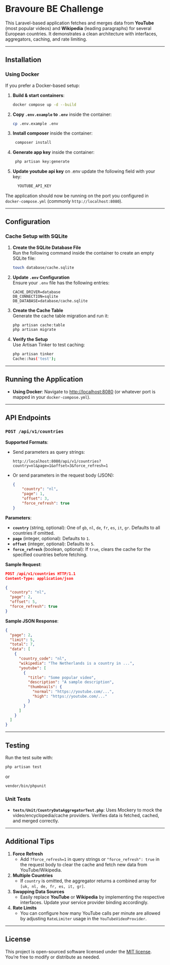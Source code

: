 # Bravoure BE Challenge

This Laravel-based application fetches and merges data from **YouTube** (most popular videos) and **Wikipedia** (leading paragraphs) for several European countries. It demonstrates a clean architecture with interfaces, aggregators, caching, and rate limiting.

---

## Installation
### Using Docker

If you prefer a Docker-based setup:

1. **Build & start containers**:
   ```bash
   docker compose up -d --build
   ```
2. **Copy `.env.example` to `.env`** inside the container:
   ```bash
   cp .env.example .env
   ```

3. **Install composer** inside the container:
   ```bash
    composer install
   ```
4. **Generate app key** inside the container:
   ```bash
    php artisan key:generate
   ```

5. **Update youtube api key** on .env update the following field with your key:
   ```bash
     YOUTUBE_API_KEY
   ```

The application should now be running on the port you configured in `docker-compose.yml` (commonly `http://localhost:8080`).

---

## Configuration

### Cache Setup with SQLite

1. **Create the SQLite Database File**  
   Run the following command inside the container to create an empty SQLite file:
   ```bash
   touch database/cache.sqlite
   ```

2. **Update `.env` Configuration**  
   Ensure your `.env` file has the following entries:
   ```env
   CACHE_DRIVER=database
   DB_CONNECTION=sqlite
   DB_DATABASE=database/cache.sqlite
   ```

3. **Create the Cache Table**  
   Generate the cache table migration and run it:
   ```bash
   php artisan cache:table
   php artisan migrate
   ```

4. **Verify the Setup**  
   Use Artisan Tinker to test caching:
   ```bash
   php artisan tinker
   Cache::has('test');
   ```

---

## Running the Application
- **Using Docker**:
  Navigate to [http://localhost:8080](http://localhost:8080) (or whatever port is mapped in your `docker-compose.yml`).

---

## API Endpoints

### `POST /api/v1/countries`

**Supported Formats**:
- Send parameters as query strings:
  ```
  http://localhost:8080/api/v1/countries?country=nl&page=1&offset=3&force_refresh=1
  ```
- Or send parameters in the request body (JSON):
  ```json
  {
      "country": "nl",
      "page": 1,
      "offset": 3,
      "force_refresh": true
  }
  ```

**Parameters**:
- **`country`** (string, optional): One of `gb`, `nl`, `de`, `fr`, `es`, `it`, `gr`. Defaults to all countries if omitted.
- **`page`** (integer, optional): Defaults to `1`.
- **`offset`** (integer, optional): Defaults to `5`.
- **`force_refresh`** (boolean, optional): If `true`, clears the cache for the specified countries before fetching.

**Sample Request**:
```json
POST /api/v1/countries HTTP/1.1
Content-Type: application/json

{
  "country": "nl",
  "page": 2,
  "offset": 5,
  "force_refresh": true
}
```

**Sample JSON Response**:
```json
{
  "page": 2,
  "limit": 5,
  "total": 7,
  "data": [
    {
      "country_code": "nl",
      "wikipedia": "The Netherlands is a country in ...",
      "youtube": [
        {
          "title": "Some popular video",
          "description": "A sample description",
          "thumbnails": {
            "normal": "https://youtube.com/...",
            "high": "https://youtube.com/..."
          }
        }
      ]
    }
  ]
}
```

---

## Testing

Run the test suite with:

```bash
php artisan test
```
or
```bash
vendor/bin/phpunit
```

### Unit Tests
- **`tests/Unit/CountryDataAggregatorTest.php`**: Uses Mockery to mock the video/encyclopedia/cache providers. Verifies data is fetched, cached, and merged correctly.

---

## Additional Tips

1. **Force Refresh**
    - Add `?force_refresh=1` in query strings or `"force_refresh": true` in the request body to clear the cache and fetch new data from YouTube/Wikipedia.
2. **Multiple Countries**
    - If `country` is omitted, the aggregator returns a combined array for `[uk, nl, de, fr, es, it, gr]`.
3. **Swapping Data Sources**
    - Easily replace **YouTube** or **Wikipedia** by implementing the respective interfaces. Update your service provider binding accordingly.
4. **Rate Limits**
    - You can configure how many YouTube calls per minute are allowed by adjusting `RateLimiter` usage in the `YouTubeVideoProvider`.
---

## License

This project is open-sourced software licensed under the [MIT license](LICENSE). You’re free to modify or distribute as needed.
